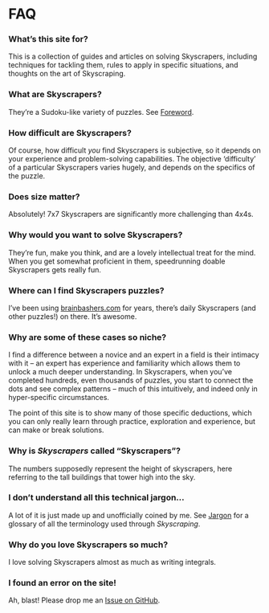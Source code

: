 # FAQ
<!-- #SQUARK live!
| dest = info/faq
| capt = Fervently Anticipated Questions
| index = info
| date = 2025 May 15
-->

### What’s this site for?
This is a collection of guides and articles on solving Skyscrapers, including techniques for tackling them, rules to apply in specific situations, and thoughts on the art of Skyscraping.

### What are Skyscrapers?
They’re a Sudoku-like variety of puzzles. See [Foreword](../foreword).

### How difficult are Skyscrapers?
Of course, how difficult *you* find Skyscrapers is subjective, so it depends on your experience and problem-solving capabilities. The objective ‘difficulty’ of a particular Skyscrapers varies hugely, and depends on the specifics of the puzzle.

### Does size matter?
Absolutely! 7x7 Skyscrapers are significantly more challenging than 4x4s.

### Why would you want to solve Skyscrapers?
They’re fun, make you think, and are a lovely intellectual treat for the mind. When you get somewhat proficient in them, speedrunning doable Skyscrapers gets really fun.

### Where can I find Skyscrapers puzzles?
I’ve been using [brainbashers.com](https://brainbashers.com/skyscrapers.asp) for years, there’s daily Skyscrapers (and other puzzles!) on there. It’s awesome.

### Why are some of these cases so niche?
I find a difference between a novice and an expert in a field is their intimacy with it – an expert has experience and familiarity which allows them to unlock a much deeper understanding. In Skyscrapers, when you’ve completed hundreds, even thousands of puzzles, you start to connect the dots and see complex patterns – much of this intuitively, and indeed only in hyper-specific circumstances.

The point of this site is to show many of those specific deductions, which you can only really learn through practice, exploration and experience, but can make or break solutions. 

### Why is *Skyscrapers* called “Skyscrapers”?
The numbers supposedly represent the height of skyscrapers, here referring to the tall buildings that tower high into the sky.

### I don’t understand all this technical jargon...
A lot of it is just made up and unofficially coined by me. See [Jargon](../jargon) for a glossary of all the terminology used through *Skyscraping*.

### Why do you love Skyscrapers so much?
I love solving Skyscrapers almost as much as writing integrals.

### I found an error on the site!
Ah, blast! Please drop me an [Issue on GitHub](https://github.com/Sup2point0/skyscraping/issues).
